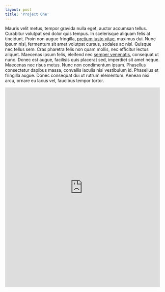 ```yaml
---
layout: post
title: 'Project One'
---
```

Mauris velit metus, tempor gravida nulla eget, auctor accumsan tellus. Curabitur volutpat sed dolor quis tempus. In scelerisque aliquam felis at tincidunt. Proin non augue fringilla, [pretium justo vitae](#), maximus dui. Nunc ipsum nisi, fermentum sit amet volutpat cursus, sodales ac nisl. Quisque nec tellus sem. Cras pharetra felis non quam mollis, nec efficitur lectus aliquet. Maecenas ipsum felis, eleifend nec [semper venenatis](#), consequat ut nunc. Donec est augue, facilisis quis placerat sed, imperdiet sit amet neque. Maecenas nec risus metus. Nunc non condimentum ipsum. Phasellus consectetur dapibus massa, convallis iaculis nisi vestibulum id. Phasellus et fringilla augue. Donec consequat dui ut rutrum elementum. Aenean nisi arcu, ornare eu lacus vel, faucibus tempor tortor.

<iframe src='https://cdn.knightlab.com/libs/timeline3/latest/embed/index.html?source=1GX5jBHICKwmfcRMvFCdVDp17JRfAHpA--tf3s06sMCs&font=Default&lang=en&initial_zoom=2&height=650' width='100%' height='650' webkitallowfullscreen mozallowfullscreen allowfullscreen frameborder='0'></iframe>
